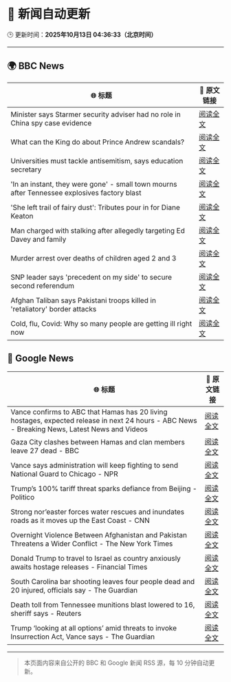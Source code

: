 # 🧠 新闻自动更新

🕒 更新时间：**2025年10月13日 04:36:33（北京时间）**

---

## 🌍 BBC News

| 🌐 标题 | 🔗 原文链接 |
|--------|-------------|
| Minister says Starmer security adviser had no role in China spy case evidence | [阅读全文](https://www.bbc.com/news/articles/cg424d712q7o?at_medium=RSS&at_campaign=rss) |
| What can the King do about Prince Andrew scandals? | [阅读全文](https://www.bbc.com/news/articles/c04q4v64q05o?at_medium=RSS&at_campaign=rss) |
| Universities must tackle antisemitism, says education secretary | [阅读全文](https://www.bbc.com/news/articles/cly9y7gg6eqo?at_medium=RSS&at_campaign=rss) |
| 'In an instant, they were gone' - small town mourns after Tennessee explosives factory blast | [阅读全文](https://www.bbc.com/news/articles/cwy8y0rnw2eo?at_medium=RSS&at_campaign=rss) |
| 'She left trail of fairy dust': Tributes pour in for Diane Keaton | [阅读全文](https://www.bbc.com/news/articles/cr5q5rp4r64o?at_medium=RSS&at_campaign=rss) |
| Man charged with stalking after allegedly targeting Ed Davey and family | [阅读全文](https://www.bbc.com/news/articles/c77d702znm4o?at_medium=RSS&at_campaign=rss) |
| Murder arrest over deaths of children aged 2 and 3 | [阅读全文](https://www.bbc.com/news/articles/c78n8y3mlxko?at_medium=RSS&at_campaign=rss) |
| SNP leader says 'precedent on my side' to secure second referendum | [阅读全文](https://www.bbc.com/news/articles/cg424dk03x9o?at_medium=RSS&at_campaign=rss) |
| Afghan Taliban says Pakistani troops killed in 'retaliatory' border attacks | [阅读全文](https://www.bbc.com/news/articles/cgmzmn4971zo?at_medium=RSS&at_campaign=rss) |
| Cold, flu, Covid: Why so many people are getting ill right now | [阅读全文](https://www.bbc.com/news/articles/c1jz608l9l4o?at_medium=RSS&at_campaign=rss) |

## 📰 Google News

| 🌐 标题 | 🔗 原文链接 |
|--------|-------------|
| Vance confirms to ABC that Hamas has 20 living hostages, expected release in next 24 hours - ABC News - Breaking News, Latest News and Videos | [阅读全文](https://news.google.com/rss/articles/CBMipgFBVV95cUxOUVNfREF2TmQ5V2ZZWVhNMTlLdnNkaHNJT25CZjNyVEJkRmdQZDAtX3NLcHVwRXdzZ2hyUlBsZy13T3ppTFZKcThIbldMOFZ3QkllcWJLSEM4bUdONkwyajNUX1lxWUlUTWVtSkpIdTVheXd4TV95c3RjdlpCaTRNYml2UUpaVEFYNnl5c1YyV0hXd2ZnWkdVS3RlU29UUkNWWVVlalBB0gGrAUFVX3lxTE8weGRteWdKZ2NiTWZrd19BZkZ5R0V4MGNRVEVaV05Yd2NMYnhrTXVkOXFOVTBBLTFWLUNlTnNQYmR3SC1SX2pUSEk3aTZ0ZGl5d2ZXRllTYmo4SVEwc0g5UjVWcmJCNW1uNTlmVTd6TWt3OWNwdmktSmw4SFRzTjlGaGFhUndWd3lVaF9UNW53MW9NcVBqRjlBaXBLM28yb1R0OE01ODhDLVl1Zw?oc=5) |
| Gaza City clashes between Hamas and clan members leave 27 dead - BBC | [阅读全文](https://news.google.com/rss/articles/CBMiWkFVX3lxTFBWMy1zeHlXSmhVTXNGWGlGd1hIeVVrb2dJQVcwUGdpdk5lS3BKd2dtZGhsNnpzbXNneUhNLWtGZTFqLWhSaXZ3azZtWlNOdHl4eEZ3d1FnN0owQdIBX0FVX3lxTE5WZkdvUnNBcmU0ekFIeDBlM2ZGSGw2TUV4R2VDdXN0V3FRbmRrbmFhYkJyMmVJQjk0Z3dROHdNUENvekZubnA2eFd2NTVlbU9HVHZoMnVqREljMDNHVmpn?oc=5) |
| Vance says administration will keep fighting to send National Guard to Chicago - NPR | [阅读全文](https://news.google.com/rss/articles/CBMiqwFBVV95cUxON0R2d0VkNmFSeGRvc2lqb3ZBSlhQcU5ycU84NWM4SFBKV1RzNE5zUi1PVDA2M2piWVhoQ3Y4MXF2al9NQmpUYm5WSXBaaHF4RmFMNW9HMmJwcnp2bEpNM0dYTm1pUzB6YWlISnZxVGQyZms1OHhOYktoXzJyTUhOV2tpUlhac29WWFBSNVNPcmdHdVQ2d1ktT1NkM29tSGFXcThJWWI4bUppUmM?oc=5) |
| Trump’s 100% tariff threat sparks defiance from Beijing - Politico | [阅读全文](https://news.google.com/rss/articles/CBMiiAFBVV95cUxOT1hweTJ1V25qZWROZWtSbUtCTmlsT0lKMlBHTWlZN3JFUUZCU1hLN1VrdzBvZHlnWVpjakM2SHNnQzhXR0ZLY2JzYkR0VUpNcDB4VFlkU25uM0hrYW0yemZ2QWV0MWZFU0VzVGVpNDBiZF9GQXFqd2VTLUJFWmlqd1U4cUpWa1F6?oc=5) |
| Strong nor’easter forces water rescues and inundates roads as it moves up the East Coast - CNN | [阅读全文](https://news.google.com/rss/articles/CBMijAFBVV95cUxOR290aFdtTVhQMVBDNnp3YnFDU25lSG1PNmYwNTlwOWluUEpEaXRKNzVPbUwycm84VUZQNGZRZU9uUzFoVDVQQkhzZk5RUDF0dWFEYUh0ZTBPN2RlSHg1ZGhzZlRnVFd0U194TTNQdjRWMVh6b1VhVkszX1hadWZicHlqcFQzMzZpUlVYWQ?oc=5) |
| Overnight Violence Between Afghanistan and Pakistan Threatens a Wider Conflict - The New York Times | [阅读全文](https://news.google.com/rss/articles/CBMikwFBVV95cUxQa0xnYzQ3MzN6OTZHV2hqOURoMS1Ndk1udm5vY1kxVG91QWhrV3hCc1F5NV9FVndLNklFVm83VG5EOC1qcjlpSEh3aFhYNGszamJtMWxZdXlyQlJpeU9xVjFfWDR4Q2U3QnJmWmU4T20wM2h1SUZsQ2RacDYyN3c5RG5aM2dmYmRNNXRtWENJSXY1eFU?oc=5) |
| Donald Trump to travel to Israel as country anxiously awaits hostage releases - Financial Times | [阅读全文](https://news.google.com/rss/articles/CBMicEFVX3lxTE9MWVdNMzc2SEVON1AwZ2JvYVh6LUFtS1l5UnVtZm5GaGRwYU5HTGU3UURtU1MySjVIREV6VDVnQURVcHNvT2k4bXgzNUpQUHdCUjk2S3dadWRNbUNZdkMwUDhPaXhXYVlrR3Fxek5wdlU?oc=5) |
| South Carolina bar shooting leaves four people dead and 20 injured, officials say - The Guardian | [阅读全文](https://news.google.com/rss/articles/CBMigAFBVV95cUxOSjM4bG4wRXI3dzVWeFdsMFRQRVo4RHRkcDZ1SFNfS2tnYWE3YTI4M2xfTjNZdHZGYTJZVHZkRHFYbXpudjM5UEdobXdvTUY3ZEo2QzVnS09OX3AtQVpaS3NOUjIySzN3QndrdEtxQ0VSOEVFazBHZ0pBeVZCeUFzZA?oc=5) |
| Death toll from Tennessee munitions blast lowered to 16, sheriff says - Reuters | [阅读全文](https://news.google.com/rss/articles/CBMiuAFBVV95cUxNTnpscDVGWm43ZlVWNjhWS3JJc1lKcWZYamlWR0VCRGVhLUNpSm5adkVTLVFFcW5aX0Q0Yk8xeU9VZDN2NmVLUGM2MktVWi1kd1FKeXpFVGhTTjRTZTVnUUR6QnBXR1h5WlBOaU5mQXlZcUJYMURfczd0SXF5TFllRUlYUjB0c3NzN2VxdEtCUkd0RVZreUtaZlJXc0JWb0xlU2NIUlR2ZFNudmt6YWJ2czdieGZxN3FV?oc=5) |
| Trump ‘looking at all options’ amid threats to invoke Insurrection Act, Vance says - The Guardian | [阅读全文](https://news.google.com/rss/articles/CBMijgFBVV95cUxOa3ZjeHpyOGJmb0ZPckZYSjNhRThXcE42d25zbG84LWZ6M011X0V6WEtkamgzakxPVGx3eXkxT1VremltY3F5aGt5SG5xV0d0WXMxSFBWbEFYcExsdFRjbWNHV0x3clhUYlJwbUlLbGwzRGUza3lxSkgzaElOc1FQZWVMbm0xc243YzVKUzNR?oc=5) |

---
> 本页面内容来自公开的 BBC 和 Google 新闻 RSS 源，每 10 分钟自动更新。